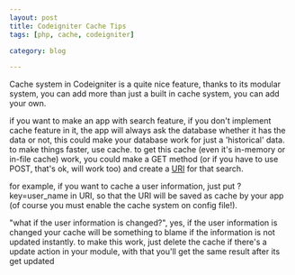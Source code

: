 ```yaml
---
layout: post
title: Codeigniter Cache Tips
tags: [php, cache, codeigniter]

category: blog

---
```


Cache system in Codeigniter is a quite nice feature, thanks to its modular system, you can add more than just a built in cache system, you can add your own.

if you want to make an app with search feature, if you don't implement cache feature in it, the app will always ask the database whether it has the data or not, this could make your database work for just a 'historical' data.
to make things faster, use cache. to get this cache (even it's in-memory or in-file cache) work, you could make a GET method (or if you have to use POST, that's ok, will work too) and create a [URI](http://en.wikipedia.org/wiki/URI) for that search.

for example, if you want to cache a user information, just put ?key=user_name in URI, so that the URI will be saved as cache by your app (of course you must enable the cache system on config file!).

"what if the user information is changed?", yes, if the user information is changed your cache will be something  to blame if the information is not updated instantly. to make this work, just delete the cache if there's a update action in your module, with that you'll get the same result after its get updated
